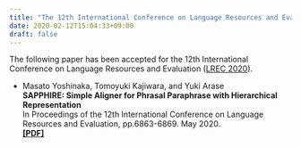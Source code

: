 ```yaml
---
title: "The 12th International Conference on Language Resources and Evaluation"
date: 2020-02-12T15:04:33+09:00
draft: false
---
```


The following paper has been accepted for
the 12th International Conference on Language Resources and Evaluation
([LREC 2020](https://lrec2020.lrec-conf.org/en/)).

* Masato Yoshinaka, Tomoyuki Kajiwara, and Yuki Arase \
  **SAPPHIRE: Simple Aligner for Phrasal Paraphrase with Hierarchical Representation** \
  In Proceedings of the 12th International Conference on Language Resources and Evaluation, pp.6863-6869. May 2020. \
  **[[PDF]](https://www.aclweb.org/anthology/2020.lrec-1.847/)**
